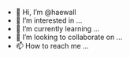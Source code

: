 - 👋 Hi, I’m @haewall
- 👀 I’m interested in ...
- 🌱 I’m currently learning ...
- 💞️ I’m looking to collaborate on ...
- 📫 How to reach me ...

<!---
haewall/haewall is a ✨ special ✨ repository because its `README.md` (this file) appears on your GitHub profile.
You can click the Preview link to take a look at your changes.
--->
